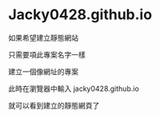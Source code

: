 # Jacky0428.github.io

如果希望建立靜態網站

只需要項此專案名字一樣

建立一個像網址的專案

此時在瀏覽器中輸入 jacky0428.github.io

就可以看到建立的靜態網頁了
